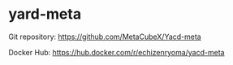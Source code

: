 # yard-meta

Git repository: https://github.com/MetaCubeX/Yacd-meta

Docker Hub: https://hub.docker.com/r/echizenryoma/yacd-meta

